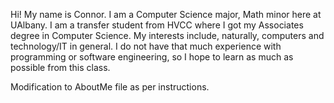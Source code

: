 Hi! My name is Connor. I am a Computer Science major, Math minor here at UAlbany. I am a transfer student from HVCC where I got my Associates degree in Computer Science. My interests include, naturally, computers and technology/IT in general. I do not have that much experience with programming or software engineering, so I hope to learn as much as possible from this class. 

Modification to AboutMe file as per instructions.